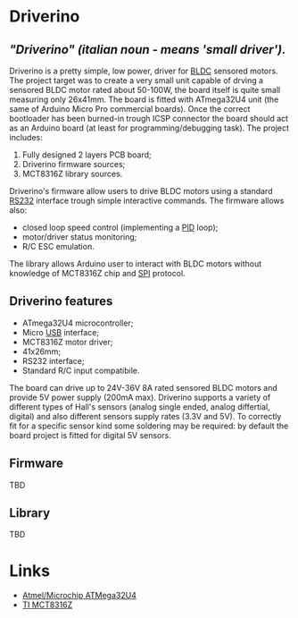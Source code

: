 # Driverino 

## *"Driverino" (italian noun - means 'small driver').*

Driverino is a pretty simple, low power, driver for [BLDC](https://en.wikipedia.org/wiki/Brushless_DC_electric_motor) sensored motors.
The project target was to create a very small unit capable of drving a sensored BLDC motor rated about 50-100W, the board itself
is quite small measuring only 26x41mm.
The board is fitted with ATmega32U4 unit (the same of Arduino Micro Pro commercial boards). Once the correct bootloader
has been burned-in trough ICSP connector the board should act as an Arduino board (at least for programming/debugging 
task).
The project includes:
 1. Fully designed 2 layers PCB board;
 2. Driverino firmware sources;
 3. MCT8316Z library sources.

Driverino's firmware allow users to drive BLDC motors using a standard [RS232](https://en.wikipedia.org/wiki/RS-232) interface trough simple interactive commands.
The firmware allows also:
* closed loop speed control (implementing a [PID](https://en.wikipedia.org/wiki/PID_controller) loop);
* motor/driver status monitoring;
* R/C ESC emulation.

The library allows Arduino user to interact with BLDC motors without knowledge of MCT8316Z chip and [SPI](https://en.wikipedia.org/wiki/Serial_Peripheral_Interface) protocol.

## Driverino features

* ATmega32U4 microcontroller;
* Micro [USB](https://en.wikipedia.org/wiki/USB) interface;
* MCT8316Z motor driver;
* 41x26mm;
* RS232 interface;
* Standard R/C input compatibile.

The board can drive up to 24V-36V 8A rated sensored BLDC motors and provide 5V power supply (200mA max).
Driverino supports a variety of different types of Hall's sensors (analog single ended, analog differtial, digital) and also different
sensors supply rates (3.3V and 5V). To correctly fit for a specific sensor kind some soldering may be required: by default 
the board project is fitted for digital 5V sensors.

## Firmware

TBD

## Library

TBD

# Links

* [Atmel/Microchip ATMega32U4](https://www.microchip.com/wwwproducts/en/ATmega32U4)
* [TI MCT8316Z](https://www.ti.com/product/MCT8316Z?keyMatch=MCT8316Z&tisearch=search-everything)

